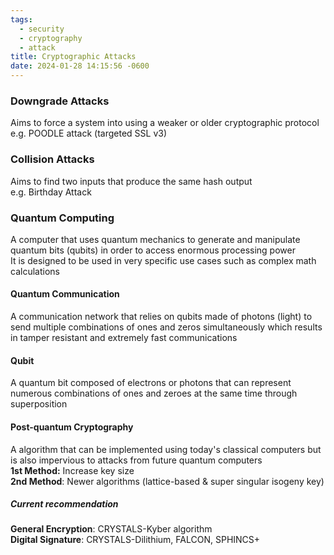 ```yaml
---
tags:
  - security
  - cryptography
  - attack
title: Cryptographic Attacks
date: 2024-01-28 14:15:56 -0600
---
```


### Downgrade Attacks
Aims to force a system into using a weaker or older cryptographic protocol  
e.g. POODLE attack (targeted SSL v3)

### Collision Attacks
Aims to find two inputs that produce the same hash output  
e.g. Birthday Attack

### Quantum Computing
A computer that uses quantum mechanics to generate and manipulate quantum bits (qubits) in order to access enormous processing power  
It is designed to be used in very specific use cases such as complex math calculations

#### Quantum Communication
A communication network that relies on qubits made of photons (light) to send multiple combinations of ones and zeros simultaneously which results in tamper resistant and extremely fast communications

#### Qubit
A quantum bit composed of electrons or photons that can represent numerous combinations of ones and zeroes at the same time through superposition

#### Post-quantum Cryptography
A algorithm that can be implemented using today's classical computers but is also impervious to attacks from future quantum computers  
**1st Method:** Increase key size  
**2nd Method**: Newer algorithms (lattice-based & super singular isogeny key)

##### Current recommendation  
**General Encryption**: CRYSTALS-Kyber algorithm  
**Digital Signature**: CRYSTALS-Dilithium, FALCON, SPHINCS+
